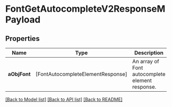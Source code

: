 # FontGetAutocompleteV2ResponseMPayload

## Properties
Name | Type | Description | Notes
------------ | ------------- | ------------- | -------------
**aObjFont** | [FontAutocompleteElementResponse] | An array of Font autocomplete element response. | 

[[Back to Model list]](../README.md#documentation-for-models) [[Back to API list]](../README.md#documentation-for-api-endpoints) [[Back to README]](../README.md)


